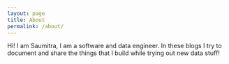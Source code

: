 ```yaml
---
layout: page
title: About
permalink: /about/
---
```


Hi! I am Saumitra, I am a software and data engineer. In these blogs I try to document and share the things that I build while trying out new data stuff! 